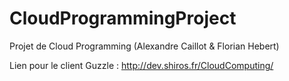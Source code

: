 # CloudProgrammingProject
Projet de Cloud Programming (Alexandre Caillot &amp; Florian Hebert)


Lien pour le client Guzzle : http://dev.shiros.fr/CloudComputing/